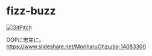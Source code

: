 # fizz-buzz

[![GitPitch](https://gitpitch.com/assets/badge.svg)](https://gitpitch.com/bububu10/fizzbuzz/master?grs=github&t=night)

OOPに忠実に。  
https://www.slideshare.net/MoriharuOhzu/ss-14083300